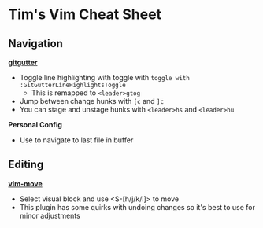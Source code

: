 # Tim's Vim Cheat Sheet

## Navigation

**[gitgutter](https://github.com/airblade/vim-gitgutter)**

- Toggle line highlighting with toggle with `toggle with :GitGutterLineHighlightsToggle`
  - This is remapped to `<leader>gtog`
- Jump between change hunks with `[c` and `]c`
- You can stage and unstage hunks with `<leader>hs` and `<leader>hu`

**Personal Config**

- Use <C-b> to navigate to last file in buffer

## Editing

**[vim-move](https://github.com/matze/vim-move)**

- Select visual block and use <S-[h/j/k/l]> to move
- This plugin has some quirks with undoing changes so it's best to use for minor adjustments

